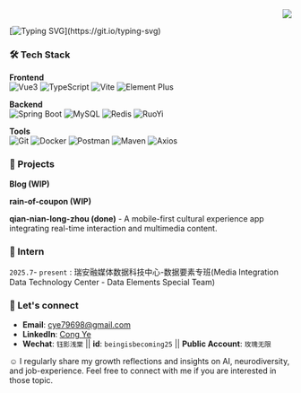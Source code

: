 <div align="right">  
  <img src="https://komarev.com/ghpvc/?username=yecon-27&color=blueviolet&style=flat-square&label=Views" />  
</div>

[![Typing SVG](https://readme-typing-svg.demolab.com?font=Fira+Code&pause=1000&color=9275F7&center=true&vCenter=true&width=435&lines=Hey+there+(｡･∀･)ﾉﾞ;👋Here+is+Ava.;Nice+to+meet+you!)](https://git.io/typing-svg)

### 🛠️ Tech Stack  

**Frontend**  
![Vue3](https://img.shields.io/badge/Vue.js-35495E?logo=vue.js&logoColor=4FC08D)  ![TypeScript](https://img.shields.io/badge/TypeScript-3178C6?logo=typescript&logoColor=fff)  ![Vite](https://img.shields.io/badge/Vite-646CFF?logo=vite&logoColor=fff)  ![Element Plus](https://img.shields.io/badge/Element--Plus-409EFF?logo=element&logoColor=white)  

**Backend**  
![Spring Boot](https://img.shields.io/badge/Spring_Boot-6DB33F?logo=springboot&logoColor=white)  ![MySQL](https://img.shields.io/badge/MySQL-4479A1?logo=mysql&logoColor=white)  ![Redis](https://img.shields.io/badge/Redis-DC382D?logo=redis&logoColor=white)  ![RuoYi](https://img.shields.io/badge/RuoYi-2C3E50?logoColor=white)  

**Tools**  
![Git](https://img.shields.io/badge/Git-F05032?logo=git&logoColor=white) ![Docker](https://img.shields.io/badge/Docker-2496ED?logo=docker&logoColor=white) ![Postman](https://img.shields.io/badge/Postman-FF6C37?logo=postman&logoColor=white) ![Maven](https://img.shields.io/badge/Maven-CC2222?logo=apachemaven&logoColor=white) ![Axios](https://img.shields.io/badge/Axios-5A29E4?logo=axios&logoColor=white)  

### 🚀 Projects  

**Blog (WIP)**

**rain-of-coupon (WIP)**

**qian-nian-long-zhou (done)** - A mobile-first cultural experience app integrating real-time interaction and multimedia content.

### 🌱 Intern  

`2025.7`- `present` : 瑞安融媒体数据科技中心-数据要素专班(Media Integration Data Technology Center - Data Elements Special Team)

### 🤝 Let's connect

- **Email**: [cye79698@gmail.com](mailto:cye79698@gmail.com)
- **LinkedIn**: [Cong Ye](https://www.linkedin.com/public-profile/settings?trk=d_flagship3_profile_self_view_public_profile) 
- **Wechat**: `钰影浅棠` || **id**: `beingisbecoming25` || **Public Account**: `玫瑰无限`
  
☺️ I regularly share my growth reflections and insights on AI, neurodiversity, and job-experience. Feel free to connect with me if you are interested in those topic.
